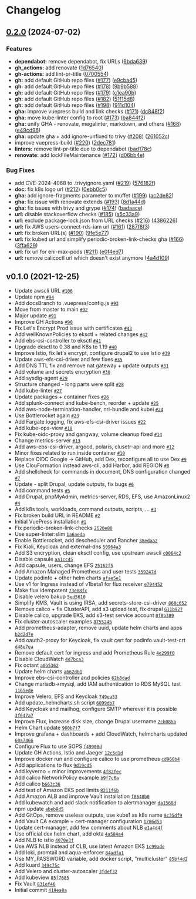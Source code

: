 # Changelog

## [0.2.0](https://github.com/ruzickap/k8s-eks-bottlerocket-fargate/compare/v0.1.0...v0.2.0) (2024-07-02)


### Features

* **dependabot:** remove dependabot, fix URLs ([6bda639](https://github.com/ruzickap/k8s-eks-bottlerocket-fargate/commit/6bda639be5a7bc0cdeadfb480d2e124c2705bbae))
* **gh_actions:** add renovate ([1d76540](https://github.com/ruzickap/k8s-eks-bottlerocket-fargate/commit/1d765408ee603bc0ca03d41355fe752cdeb177ea))
* **gh-actions:** add lint-pr-title ([0700554](https://github.com/ruzickap/k8s-eks-bottlerocket-fargate/commit/0700554cd77d888fe9d600db4a03fd4e652f8ef3))
* **gh:** add default GitHub repo files ([#177](https://github.com/ruzickap/k8s-eks-bottlerocket-fargate/issues/177)) ([e9cba45](https://github.com/ruzickap/k8s-eks-bottlerocket-fargate/commit/e9cba452b335f7d695e3c284df418f8c9b97be58))
* **gh:** add default GitHub repo files ([#178](https://github.com/ruzickap/k8s-eks-bottlerocket-fargate/issues/178)) ([9b9b588](https://github.com/ruzickap/k8s-eks-bottlerocket-fargate/commit/9b9b588aaf8518b77265a45dea5c44b84f9904f4))
* **gh:** add default GitHub repo files ([#179](https://github.com/ruzickap/k8s-eks-bottlerocket-fargate/issues/179)) ([c1ea90b](https://github.com/ruzickap/k8s-eks-bottlerocket-fargate/commit/c1ea90bb8d71a07f7840b35c667fc12688cb73eb))
* **gh:** add default GitHub repo files ([#182](https://github.com/ruzickap/k8s-eks-bottlerocket-fargate/issues/182)) ([51f15d8](https://github.com/ruzickap/k8s-eks-bottlerocket-fargate/commit/51f15d8cdc2e20cefc7918884f8fd2092c96fd62))
* **gh:** add default GitHub repo files ([#198](https://github.com/ruzickap/k8s-eks-bottlerocket-fargate/issues/198)) ([911d104](https://github.com/ruzickap/k8s-eks-bottlerocket-fargate/commit/911d104a05fd8909733082e43a0eb370dd5d3793))
* **gha:** improve vuepress build and link checks ([#171](https://github.com/ruzickap/k8s-eks-bottlerocket-fargate/issues/171)) ([dc848f2](https://github.com/ruzickap/k8s-eks-bottlerocket-fargate/commit/dc848f28d32ba4646a318c761a308c427474ac52))
* **gha:** move kube-linter config to root ([#173](https://github.com/ruzickap/k8s-eks-bottlerocket-fargate/issues/173)) ([ba844f2](https://github.com/ruzickap/k8s-eks-bottlerocket-fargate/commit/ba844f23c9777612a900b0a6419e283a0c28a5d0))
* **gha:** unify GHA - renovate, megalinter, markdown, and others ([#168](https://github.com/ruzickap/k8s-eks-bottlerocket-fargate/issues/168)) ([e49cd96](https://github.com/ruzickap/k8s-eks-bottlerocket-fargate/commit/e49cd9683148825c73266d60d2ad89ff9d68f5e7))
* **gha:** update gha + add ignore-unfixed to trivy ([#208](https://github.com/ruzickap/k8s-eks-bottlerocket-fargate/issues/208)) ([261052c](https://github.com/ruzickap/k8s-eks-bottlerocket-fargate/commit/261052cfcca146260d3ad780bdb79854c7b4b469))
* improve vuepress-build ([#220](https://github.com/ruzickap/k8s-eks-bottlerocket-fargate/issues/220)) ([2dec781](https://github.com/ruzickap/k8s-eks-bottlerocket-fargate/commit/2dec7814b490bce0327e676e160aaef483bf9714))
* **linters:** remove lint-pr-title due to dependabot ([bad178c](https://github.com/ruzickap/k8s-eks-bottlerocket-fargate/commit/bad178c730491c56ffbb71c8c598fd39f8b311af))
* **renovate:** add lockFileMaintenance ([#172](https://github.com/ruzickap/k8s-eks-bottlerocket-fargate/issues/172)) ([d06bb4e](https://github.com/ruzickap/k8s-eks-bottlerocket-fargate/commit/d06bb4ef9baeea9396e0b94c9cb2d230ec603c84))


### Bug Fixes

* add CVE-2024-4068 to .trivyignore.yaml ([#219](https://github.com/ruzickap/k8s-eks-bottlerocket-fargate/issues/219)) ([576182f](https://github.com/ruzickap/k8s-eks-bottlerocket-fargate/commit/576182f205747404aea7650e7cc7cc2b7e08851b))
* **doc:** fix k8s logo url ([#212](https://github.com/ruzickap/k8s-eks-bottlerocket-fargate/issues/212)) ([0ebb0c5](https://github.com/ruzickap/k8s-eks-bottlerocket-fargate/commit/0ebb0c552b9d612c318fdc51100591b8de9c3f81))
* **gha:** add ignore-fragments parameter to muffet ([#199](https://github.com/ruzickap/k8s-eks-bottlerocket-fargate/issues/199)) ([ac2de82](https://github.com/ruzickap/k8s-eks-bottlerocket-fargate/commit/ac2de82663b6fa962b523943e377299f08f7fab4))
* **gha:** fix issue with renovate extends ([#193](https://github.com/ruzickap/k8s-eks-bottlerocket-fargate/issues/193)) ([8d1a44d](https://github.com/ruzickap/k8s-eks-bottlerocket-fargate/commit/8d1a44d0673a05a2d3f9fb972c2ae93b95c0ce83))
* **gha:** fix issues with trivy and grype ([#174](https://github.com/ruzickap/k8s-eks-bottlerocket-fargate/issues/174)) ([badaace](https://github.com/ruzickap/k8s-eks-bottlerocket-fargate/commit/badaace08568bf182c1ab1efe0d057bff12e4a5e))
* **url:** disable stackoverflow checks ([#185](https://github.com/ruzickap/k8s-eks-bottlerocket-fargate/issues/185)) ([a5c33a9](https://github.com/ruzickap/k8s-eks-bottlerocket-fargate/commit/a5c33a974da16ae49018e41b7d9fd5793c0f5234))
* **url:** exclude package-lock.json from URL checks ([#216](https://github.com/ruzickap/k8s-eks-bottlerocket-fargate/issues/216)) ([4386226](https://github.com/ruzickap/k8s-eks-bottlerocket-fargate/commit/438622698e32bf838c58b6aa53e35d5d781dacca))
* **url:** fix AWS users-connect-rds-iam url ([#161](https://github.com/ruzickap/k8s-eks-bottlerocket-fargate/issues/161)) ([287f8f3](https://github.com/ruzickap/k8s-eks-bottlerocket-fargate/commit/287f8f302b65d705db4b39fc83b2f238284a27e1))
* **url:** fix broken URL(s) ([#190](https://github.com/ruzickap/k8s-eks-bottlerocket-fargate/issues/190)) ([9fe5e77](https://github.com/ruzickap/k8s-eks-bottlerocket-fargate/commit/9fe5e778c8ceaf7cd079efe87078ee5d08ac7845))
* **url:** fix kubed url and simplify periodic-broken-link-checks gha ([#166](https://github.com/ruzickap/k8s-eks-bottlerocket-fargate/issues/166)) ([3ffa629](https://github.com/ruzickap/k8s-eks-bottlerocket-fargate/commit/3ffa629848058017f6fa76bb17b10dca155f1529))
* **url:** fix url for eni-max-pods ([#211](https://github.com/ruzickap/k8s-eks-bottlerocket-fargate/issues/211)) ([e0f4ed7](https://github.com/ruzickap/k8s-eks-bottlerocket-fargate/commit/e0f4ed7e6fb6bce533f83ac4bed64b5f2c350717))
* **url:** remove calicoctl url which doesn't exist anymore ([4a4d109](https://github.com/ruzickap/k8s-eks-bottlerocket-fargate/commit/4a4d1094643e8342c655681cc71c54d015c723d2))

## v0.1.0 (2021-12-25)

- Update awscli URL [`#106`](https://github.com/ruzickap/k8s-eks-bottlerocket-fargate/pull/106)
- Update npm [`#94`](https://github.com/ruzickap/k8s-eks-bottlerocket-fargate/pull/94)
- Add docsBranch to .vuepress/config.js [`#93`](https://github.com/ruzickap/k8s-eks-bottlerocket-fargate/pull/93)
- Move from master to main [`#92`](https://github.com/ruzickap/k8s-eks-bottlerocket-fargate/pull/92)
- Major update [`#91`](https://github.com/ruzickap/k8s-eks-bottlerocket-fargate/pull/91)
- Improve GH Actions [`#90`](https://github.com/ruzickap/k8s-eks-bottlerocket-fargate/pull/90)
- Fix Let's Encrypt Prod issue with certificates [`#43`](https://github.com/ruzickap/k8s-eks-bottlerocket-fargate/pull/43)
- Add wellKnownPolicies to eksctl + related changes [`#42`](https://github.com/ruzickap/k8s-eks-bottlerocket-fargate/pull/42)
- Add ebs-csi-controller to eksctl [`#41`](https://github.com/ruzickap/k8s-eks-bottlerocket-fargate/pull/41)
- Upgrade eksctl to 0.38 and K8s to 1.19 [`#40`](https://github.com/ruzickap/k8s-eks-bottlerocket-fargate/pull/40)
- Improve Istio, fix let's encrypt, configure drupal2 to use Istio [`#39`](https://github.com/ruzickap/k8s-eks-bottlerocket-fargate/pull/39)
- Update aws-efs-csi-driver and few fixes [`#35`](https://github.com/ruzickap/k8s-eks-bottlerocket-fargate/pull/35)
- Add DNS TTL fix and remove nat gateway + update outputs [`#31`](https://github.com/ruzickap/k8s-eks-bottlerocket-fargate/pull/31)
- Add volume and secrets encryption [`#30`](https://github.com/ruzickap/k8s-eks-bottlerocket-fargate/pull/30)
- Add sysdig-agent [`#29`](https://github.com/ruzickap/k8s-eks-bottlerocket-fargate/pull/29)
- Structure changed - long parts were split [`#28`](https://github.com/ruzickap/k8s-eks-bottlerocket-fargate/pull/28)
- Add kube-linter [`#27`](https://github.com/ruzickap/k8s-eks-bottlerocket-fargate/pull/27)
- Update packages + container fixes [`#26`](https://github.com/ruzickap/k8s-eks-bottlerocket-fargate/pull/26)
- Add splunk-connect and kube-bench, reorder + update [`#25`](https://github.com/ruzickap/k8s-eks-bottlerocket-fargate/pull/25)
- Add aws-node-termination-handler, nri-bundle and kubei [`#24`](https://github.com/ruzickap/k8s-eks-bottlerocket-fargate/pull/24)
- Use Bottlerocket again [`#23`](https://github.com/ruzickap/k8s-eks-bottlerocket-fargate/pull/23)
- Add Fargate logging, fix aws-efs-csi-driver issues [`#22`](https://github.com/ruzickap/k8s-eks-bottlerocket-fargate/pull/22)
- Add kube-ops-view [`#18`](https://github.com/ruzickap/k8s-eks-bottlerocket-fargate/pull/18)
- Fix kube-oidc-proxy and gangway, volume cleanup fixed [`#14`](https://github.com/ruzickap/k8s-eks-bottlerocket-fargate/pull/14)
- Change metrics-server [`#13`](https://github.com/ruzickap/k8s-eks-bottlerocket-fargate/pull/13)
- Add aws-ebs-csi-driver, argocd, polaris, clusetr-api and more [`#12`](https://github.com/ruzickap/k8s-eks-bottlerocket-fargate/pull/12)
- Minor fixes related to run inside container [`#10`](https://github.com/ruzickap/k8s-eks-bottlerocket-fargate/pull/10)
- Replace OIDC Google -&gt; GitHub, add Dex, reconfigure all to use Dex [`#9`](https://github.com/ruzickap/k8s-eks-bottlerocket-fargate/pull/9)
- Use ClouFormation instead aws-cli, add Harbor, add REGION [`#8`](https://github.com/ruzickap/k8s-eks-bottlerocket-fargate/pull/8)
- Add shellcheck for commands in document, DNS configuration changed [`#7`](https://github.com/ruzickap/k8s-eks-bottlerocket-fargate/pull/7)
- Update - split Drupal, update outputs, fix bugs [`#6`](https://github.com/ruzickap/k8s-eks-bottlerocket-fargate/pull/6)
- Add command tests [`#5`](https://github.com/ruzickap/k8s-eks-bottlerocket-fargate/pull/5)
- Add Drupal, phpMyAdmin, metrics-server, RDS, EFS, use AmazonLinux2 [`#4`](https://github.com/ruzickap/k8s-eks-bottlerocket-fargate/pull/4)
- Add k8s tools, workloads, command outputs, scripts, ... [`#3`](https://github.com/ruzickap/k8s-eks-bottlerocket-fargate/pull/3)
- Fix broken build URL in README [`#2`](https://github.com/ruzickap/k8s-eks-bottlerocket-fargate/pull/2)
- Initial VuePress installation [`#1`](https://github.com/ruzickap/k8s-eks-bottlerocket-fargate/pull/1)
- Fix periodic-broken-link-checks [`2520e80`](https://github.com/ruzickap/k8s-eks-bottlerocket-fargate/commit/2520e800ce23e3a005086d5f4675ee6e4d67cb3c)
- Use super-linter:slim [`1a6aeda`](https://github.com/ruzickap/k8s-eks-bottlerocket-fargate/commit/1a6aedad9fcf0dd1be690c290706a166ce06b610)
- Enable Bottlerocket, add descheduler and Rancher [`38edaa2`](https://github.com/ruzickap/k8s-eks-bottlerocket-fargate/commit/38edaa20efc6aa36896d70f80de033a38b869efa)
- Fix Kiali, Keycloak and external-dns [`50964a3`](https://github.com/ruzickap/k8s-eks-bottlerocket-fargate/commit/50964a35b812a840bd8b95430e08a10b15edf8cd)
- Add S3 encryption, clean eksctl config, use upstream awscli [`c0064c2`](https://github.com/ruzickap/k8s-eks-bottlerocket-fargate/commit/c0064c2305cc6029a21613655c4856991ad3ecaa)
- Disable capsule [`aa1cc45`](https://github.com/ruzickap/k8s-eks-bottlerocket-fargate/commit/aa1cc45e1827dbd363760da904d14ebca9d4a0c2)
- Add capsule, users, change EFS [`25162f5`](https://github.com/ruzickap/k8s-eks-bottlerocket-fargate/commit/25162f52b06ac90e95f63d2042dd9b67bad2779d)
- Add Amazon Managed Prometheus and user tests [`359247d`](https://github.com/ruzickap/k8s-eks-bottlerocket-fargate/commit/359247d193b35b303b29318ff13a782da54ebbc2)
- Update podinfo + other helm charts [`afae5e1`](https://github.com/ruzickap/k8s-eks-bottlerocket-fargate/commit/afae5e18ab0afa652018ab46827d55c842889f87)
- Use v1 for Ingress instead of v1beta1 for flux receiver [`e794452`](https://github.com/ruzickap/k8s-eks-bottlerocket-fargate/commit/e7944520df10fbace4c312c93ccd278bad359403)
- Make flux idempotent [`73e88fc`](https://github.com/ruzickap/k8s-eks-bottlerocket-fargate/commit/73e88fc92ebd4631e7d9c1fbc23fb94f80a047a7)
- Disable velero bakup [`5ed5610`](https://github.com/ruzickap/k8s-eks-bottlerocket-fargate/commit/5ed56105f7fa4b156394275136220debd848600c)
- Simplify KMS, Vault is using IRSA, add secrets-store-csi-driver [`860c652`](https://github.com/ruzickap/k8s-eks-bottlerocket-fargate/commit/860c65297e6443edaaa6bdb93eabb196331fc484)
- Remove calico + fix ClusterAPI, add s3 upload test, fix drupal [`611b927`](https://github.com/ruzickap/k8s-eks-bottlerocket-fargate/commit/611b927020eaa90c4eb8117130e458a48e4dac11)
- Disable calico, upgrade EKS, add s3-test service account [`0f0b389`](https://github.com/ruzickap/k8s-eks-bottlerocket-fargate/commit/0f0b3893c017cc8d619f8fc92a549f02284da19c)
- Fix cluster-autoscaler examples [`8755245`](https://github.com/ruzickap/k8s-eks-bottlerocket-fargate/commit/8755245410e713938e97a830aff6e815beca7cdf)
- Add prometheus-adapter, remove uuid, update helm charts and apps [`b2d2d7e`](https://github.com/ruzickap/k8s-eks-bottlerocket-fargate/commit/b2d2d7e510be661b49f7cdc5b1b4ebe077e2a702)
- Add oauth2-proxy for Keycloak, fix vault cert for podinfo.vault-test-crt [`d48e7ea`](https://github.com/ruzickap/k8s-eks-bottlerocket-fargate/commit/d48e7ea86d0661bafd80f72021831fb2c5281b06)
- Remove default cert for ingress and add Prometheus Rule [`4e299f0`](https://github.com/ruzickap/k8s-eks-bottlerocket-fargate/commit/4e299f07866117a7821ca1fd2a66fefa289e93cd)
- Disable CloudWatch [`4d7bca3`](https://github.com/ruzickap/k8s-eks-bottlerocket-fargate/commit/4d7bca319929a70e2e9adb90526b1c56f5c33457)
- Fix octant [`a0b5362`](https://github.com/ruzickap/k8s-eks-bottlerocket-fargate/commit/a0b5362402fe12054b8c0cfc0e0aa85822c22adc)
- Update helm charts [`a662db1`](https://github.com/ruzickap/k8s-eks-bottlerocket-fargate/commit/a662db15ddfe648d6b2df31a9f54f32a858c5151)
- Improve ebs-csi-controller and policies [`62b8dad`](https://github.com/ruzickap/k8s-eks-bottlerocket-fargate/commit/62b8dad5ef28fcdadf497fe9bbf0b05dc67f46f3)
- Change mariadb-&gt;mysql, add IAM authentication to RDS MySQL test [`1165ede`](https://github.com/ruzickap/k8s-eks-bottlerocket-fargate/commit/1165edeef65f07f34a76053adc778b3001a9ceba)
- Improve Velero, EFS and Keycloak [`749ea53`](https://github.com/ruzickap/k8s-eks-bottlerocket-fargate/commit/749ea534068745a0c7f1ae4e1cba195bb25c11fd)
- Add update_helmcharts.sh script [`6899db7`](https://github.com/ruzickap/k8s-eks-bottlerocket-fargate/commit/6899db7d829c6b020666151e6606f633a7fba0f3)
- Add Keycloak and mailhog, configure SMTP wherever it is possible [`3f647a7`](https://github.com/ruzickap/k8s-eks-bottlerocket-fargate/commit/3f647a7e19bbe89baafc3f048b016bc6b411519b)
- Improve Flux, increase disk size, change Drupal username [`2cb085b`](https://github.com/ruzickap/k8s-eks-bottlerocket-fargate/commit/2cb085b0eb132863fb82d47d9e781683669a5637)
- Helm Chart update [`960b7f7`](https://github.com/ruzickap/k8s-eks-bottlerocket-fargate/commit/960b7f7ecbab069c1bd5cee907d870863c19ce1d)
- Improve grafana + dashboards + add CloudWatch, helmcharts updated [`60a7466`](https://github.com/ruzickap/k8s-eks-bottlerocket-fargate/commit/60a746647d767381234c0075efdcab736574dd78)
- Configure Flux to use SOPS [`f49908d`](https://github.com/ruzickap/k8s-eks-bottlerocket-fargate/commit/f49908d732c65811223fd17b90bf4e77ad1bb0ce)
- Update GH Actions, Istio and Jaeger [`12c5d1d`](https://github.com/ruzickap/k8s-eks-bottlerocket-fargate/commit/12c5d1d06fdf2981b5b2472aac1dbe154b91c546)
- Improve docker run and configure calico to use prometheus [`cd960b4`](https://github.com/ruzickap/k8s-eks-bottlerocket-fargate/commit/cd960b44898a47d14d671bcc16b745d803b4e5bb)
- Add applications to flux [`9d19cd5`](https://github.com/ruzickap/k8s-eks-bottlerocket-fargate/commit/9d19cd520af263c79fc2f55f8cc4028d0ec8a17d)
- Add kyverno + minor improvements [`4f82fec`](https://github.com/ruzickap/k8s-eks-bottlerocket-fargate/commit/4f82fecfe69118c329ffcd18910f02be5ba423c6)
- Add calico NetworkPolicy example [`b9f7c6a`](https://github.com/ruzickap/k8s-eks-bottlerocket-fargate/commit/b9f7c6a932e5a871d0a44e0222daaf7a321d80d2)
- Add calico [`b663c36`](https://github.com/ruzickap/k8s-eks-bottlerocket-fargate/commit/b663c3660dfa479cc188e7eac6e88e3bf6eb0bb6)
- Add test of Amazon EKS pod limits [`8211f6b`](https://github.com/ruzickap/k8s-eks-bottlerocket-fargate/commit/8211f6ba8ddca1fde4a3ded9346766f9a215f8c0)
- Add Amazon ALB and improve Vault installation [`f8648b0`](https://github.com/ruzickap/k8s-eks-bottlerocket-fargate/commit/f8648b03df04704b688f76e4ebb19739d9606530)
- Add kubewatch and add slack notification to alertmanager [`da1568d`](https://github.com/ruzickap/k8s-eks-bottlerocket-fargate/commit/da1568d29471514d915eabb0472388326975472b)
- npm update [`abeb9d5`](https://github.com/ruzickap/k8s-eks-bottlerocket-fargate/commit/abeb9d5ce91e693c0a6f500a898c3245a8742f6d)
- Add GitOps, remove useless outputs, use kube1 as k8s name [`9c35df9`](https://github.com/ruzickap/k8s-eks-bottlerocket-fargate/commit/9c35df978584053bef2a226f0b82feab80330100)
- Add Vault CA example + cert-manager configuration [`1786d53`](https://github.com/ruzickap/k8s-eks-bottlerocket-fargate/commit/1786d533331ab85110d8199ab84282a4f341f3f9)
- Update cert-manager, add few comments about NLB [`e1a4d4f`](https://github.com/ruzickap/k8s-eks-bottlerocket-fargate/commit/e1a4d4f3648f87668d670570309b030cad21596f)
- Use official dex helm chart, add okta [`4a584a4`](https://github.com/ruzickap/k8s-eks-bottlerocket-fargate/commit/4a584a44d331ab286a4945a91a2a287304d9760c)
- Add NLB to istio [`4070e3f`](https://github.com/ruzickap/k8s-eks-bottlerocket-fargate/commit/4070e3f70aa761467dd37a81f8c872adf8e3c8e2)
- Use AWS NLB instead of CLB, use latest Amazon EKS [`1c99ade`](https://github.com/ruzickap/k8s-eks-bottlerocket-fargate/commit/1c99ade3b43edf3fdb3f4d748dd9edede810496f)
- Add loki, promtail and aqua-enforcer [`84adfa1`](https://github.com/ruzickap/k8s-eks-bottlerocket-fargate/commit/84adfa178573a312b4ec2f8374be6014ab919c2e)
- Use MY_PASSWORD variable, add docker script, "multicluster" [`85bf4d2`](https://github.com/ruzickap/k8s-eks-bottlerocket-fargate/commit/85bf4d24eddf913d099af056d1d7524e3965de04)
- Add kuard [`349c75c`](https://github.com/ruzickap/k8s-eks-bottlerocket-fargate/commit/349c75c922939aeb88f9b920e855b7be4f46bebd)
- Add Velero and cluster-autoscaler [`3fdef32`](https://github.com/ruzickap/k8s-eks-bottlerocket-fargate/commit/3fdef3295f59edb7e91853070cd677e89cb2d4a8)
- Add kubeview [`85f7685`](https://github.com/ruzickap/k8s-eks-bottlerocket-fargate/commit/85f7685f38fda9ac4b50fa2d7ea10b0ad5eda517)
- Fix Vault [`831ef46`](https://github.com/ruzickap/k8s-eks-bottlerocket-fargate/commit/831ef46793829b969acae68757c9d372e5bfb954)
- Initial commit [`419ea8a`](https://github.com/ruzickap/k8s-eks-bottlerocket-fargate/commit/419ea8acaf180daa29611abec9ec2e4d208ebb6b)
